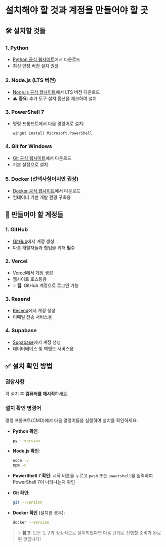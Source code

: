 # 설치해야 할 것과 계정을 만들어야 할 곳

## 🛠️ 설치할 것들

### 1. Python
- [Python 공식 웹사이트](https://python.org)에서 다운로드
- 최신 안정 버전 설치 권장

### 2. Node.js (LTS 버전)
- [Node.js 공식 웹사이트](https://nodejs.org)에서 LTS 버전 다운로드
- ⚠️ **중요**: 추가 도구 설치 옵션을 체크하여 설치

### 3. PowerShell 7
- 명령 프롬프트에서 다음 명령어로 설치:
  ```bash
  winget install Microsoft.PowerShell
  ```

### 4. Git for Windows
- [Git 공식 웹사이트](https://git-scm.com/download/win)에서 다운로드
- 기본 설정으로 설치

### 5. Docker (선택사항이지만 권장)
- [Docker 공식 웹사이트](https://docker.com)에서 다운로드
- 컨테이너 기반 개발 환경 구축용

## 👤 만들어야 할 계정들

### 1. GitHub
- [GitHub](https://github.com)에서 계정 생성
- 다른 개발자들과 협업을 위해 **필수**

### 2. Vercel
- [Vercel](https://vercel.com)에서 계정 생성
- 웹사이트 호스팅용
- 💡 **팁**: GitHub 계정으로 로그인 가능

### 3. Resend
- [Resend](https://resend.com)에서 계정 생성
- 이메일 전송 서비스용

### 4. Supabase
- [Supabase](https://supabase.com)에서 계정 생성
- 데이터베이스 및 백엔드 서비스용

## ✅ 설치 확인 방법

### 권장사항
각 설치 후 **컴퓨터를 재시작**하세요.

### 설치 확인 명령어
명령 프롬프트(CMD)에서 다음 명령어들을 실행하여 설치를 확인하세요:

- **Python 확인**:
  ```bash
  py --version
  ```

- **Node.js 확인**:
  ```bash
  node -v
  npm -v
  ```

- **PowerShell 7 확인**:
  시작 버튼을 누르고 `pwsh` 또는 `powershell`을 입력하여 PowerShell 7이 나타나는지 확인

- **Git 확인**:
  ```bash
  git --version
  ```

- **Docker 확인** (설치한 경우):
  ```bash
  docker --version
  ```

> 💡 **참고**: 모든 도구가 정상적으로 설치되었다면 다음 단계로 진행할 준비가 완료된 것입니다!
